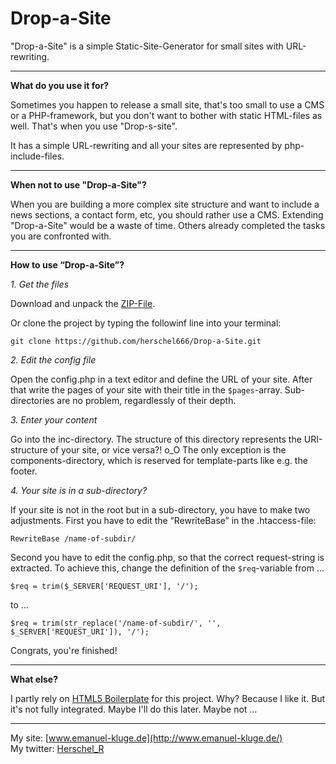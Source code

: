 Drop-a-Site
===========

"Drop-a-Site" is a simple Static-Site-Generator for small sites with URL-rewriting.

_______________________

**What do you use it for?**

Sometimes you happen to release a small site, that's too small to use a CMS or a PHP-framework, but you don't want to bother with static HTML-files as well. That's when you use "Drop-s-site".

It has a simple URL-rewriting and all your sites are represented by php-include-files.

_______________________

**When not to use "Drop-a-Site"?**

When you are building a more complex site structure and want to include a news sections, a contact form, etc, you should rather use a CMS. Extending "Drop-a-Site" would be a waste of time. Others already completed the tasks you are confronted with.

______________________

**How to use “Drop-a-Site”?**

_1. Get the files_

Download and unpack the [ZIP-File](https://github.com/herschel666/Drop-a-Site/zipball/master).

Or clone the project by typing the followinf line into your terminal:

	git clone https://github.com/herschel666/Drop-a-Site.git

_2. Edit the config file_

Open the config.php in a text editor and define the URL of your site. After that write the pages of your site with their title in the `$pages`-array. Sub-directories are no problem, regardlessly of their depth.

_3. Enter your content_

Go into the inc-directory. The structure of this directory represents the URI-structure of your site, or vice versa?! o_O The only exception is the components-directory, which is reserved for template-parts like e.g. the footer.

_4. Your site is in a sub-directory?_

If your site is not in the root but in a sub-directory, you have to make two adjustments. First you have to edit the “RewriteBase” in the .htaccess-file:

	RewriteBase /name-of-subdir/

Second you have to edit the config.php, so that the correct request-string is extracted. To achieve this, change the definition of the `$req`-variable from …

	$req = trim($_SERVER['REQUEST_URI'], '/');

to …

	$req = trim(str_replace('/name-of-subdir/', '', $_SERVER['REQUEST_URI']), '/');

Congrats, you're finished!

______________________

**What else?**

I partly rely on [HTML5 Boilerplate](http://html5boilerplate.com/) for this project. Why? Because I like it. But it's not fully integrated. Maybe I'll do this later. Maybe not …

______________________

My site: [www.emanuel-kluge.de](http://www.emanuel-kluge.de/)  
My twitter: [Herschel_R](http://twitter.com/Herschel_R)
